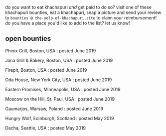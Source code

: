 do you want to eat khachapuri _and_ get paid to do so? visit one of these khachapuri bounties, eat a khachapuri, snap a picture and send your review to `bounties @ the-yelp-of-khachapuri.site` to claim your reimbursement! do you have a place you'd like to add to the list? let us know!

## open bounties

Phinix Grill, Boston, USA
: posted June 2019

Jana Grill & Bakery, Boston, USA
: posted June 2019

Firepit, Boston, USA
: posted June 2019

Oda House, New York City, USA
: posted June 2019

Eastern Promises, Minneapolis, USA
: posted June 2019

Moscow on the Hill, St. Paul, USA
: posted June 2019

Gaumarjos, Warsaw, Poland
: posted June 2019

Hungry Wolf, Edinburgh, Scotland
: posted May 2019

Dacha, Seattle, USA
: posted May 2019